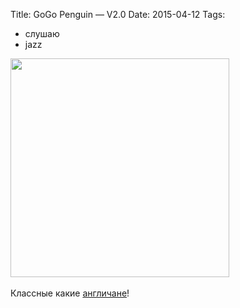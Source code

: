 Title: GoGo Penguin — V2.0
Date: 2015-04-12
Tags: 
  - слушаю
  - jazz

<div class="text"><img src="https://dl.dropboxusercontent.com/u/140528/site/gogopenguin-v2.jpg" width="350" /><br /><br />
Классные какие <a href="https://itunes.apple.com/ru/album/v2.0/id793673808?l=en">англичане</a>!</div>